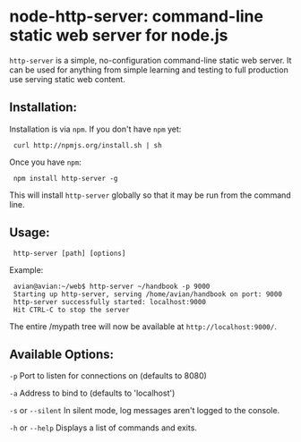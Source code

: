 # node-http-server: command-line static web server for node.js

`http-server` is a simple, no-configuration command-line static web server.  It can be used for anything from simple learning and testing to full production use serving static web content.

## Installation:

Installation is via `npm`.  If you don't have `npm` yet:

     curl http://npmjs.org/install.sh | sh
     
Once you have `npm`:

     npm install http-server -g
     
This will install `http-server` globally so that it may be run from the command line.

## Usage:

     http-server [path] [options]

Example:

     avian@avian:~/web$ http-server ~/handbook -p 9000
     Starting up http-server, serving /home/avian/handbook on port: 9000
     http-server successfully started: localhost:9000
     Hit CTRL-C to stop the server 
     
The entire /mypath tree will now be available at `http://localhost:9000/`.  



## Available Options:

`-p` Port to listen for connections on (defaults to 8080)

`-a` Address to bind to (defaults to 'localhost')

`-s` or `--silent` In silent mode, log messages aren't logged to the console.

`-h` or `--help` Displays a list of commands and exits.


